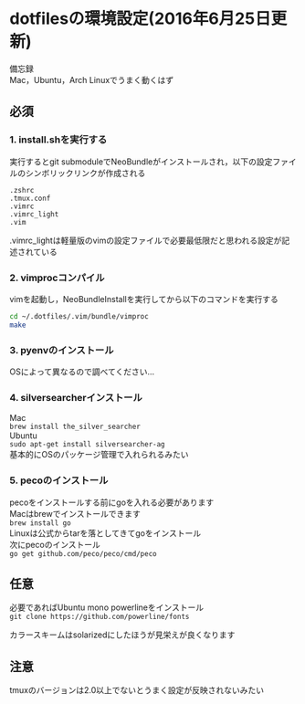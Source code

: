 # dotfilesの環境設定(2016年6月25日更新)

備忘録  
Mac，Ubuntu，Arch Linuxでうまく動くはず

## 必須
### 1. install.shを実行する  
実行するとgit submoduleでNeoBundleがインストールされ，以下の設定ファイルのシンボリックリンクが作成される

```
.zshrc  
.tmux.conf  
.vimrc  
.vimrc_light  
.vim  
```  
.vimrc_lightは軽量版のvimの設定ファイルで必要最低限だと思われる設定が記述されている  

### 2. vimprocコンパイル
vimを起動し，NeoBundleInstallを実行してから以下のコマンドを実行する  
```sh
cd ~/.dotfiles/.vim/bundle/vimproc
make
```

### 3. pyenvのインストール
OSによって異なるので調べてください…

### 4. silversearcherインストール
Mac  
`brew install the_silver_searcher`  
Ubuntu  
`sudo apt-get install silversearcher-ag`  
基本的にOSのパッケージ管理で入れられるみたい



### 5. pecoのインストール
pecoをインストールする前にgoを入れる必要があります  
Macはbrewでインストールできます  
`brew install go`  
Linuxは公式からtarを落としてきてgoをインストール  
次にpecoのインストール  
`go get github.com/peco/peco/cmd/peco`  

## 任意
必要であればUbuntu mono powerlineをインストール  
`git clone https://github.com/powerline/fonts`

カラースキームはsolarizedにしたほうが見栄えが良くなります

## 注意
tmuxのバージョンは2.0以上でないとうまく設定が反映されないみたい
